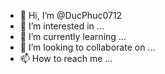 - 👋 Hi, I’m @DucPhuc0712
- 👀 I’m interested in ...
- 🌱 I’m currently learning ...
- 💞️ I’m looking to collaborate on ...
- 📫 How to reach me ...

<!---
DucPhuc0712/DucPhuc0712 is a ✨ special ✨ repository because its `README.md` (this file) appears on your GitHub profile.
You can click the Preview link to take a look at your changes.
handsome,good play football
love family

![Ảnh chụp màn hình 2022-02-18 143955(1)](https://user-images.githubusercontent.com/99957279/154654355-8ffff618-e7a9-489f-9455-708c2070ecb0.jpg) khanh ngu dot![th](https://user-images.githubusercontent.com/99957279/154654535-1e08aeed-000c-470a-8c97-36b80ede02aa.jpg) i love football


yee
#new_blob > div > file-attachment > div > div.commit-create.position-relative > div > div > div.CodeMirror-gutter-filler
